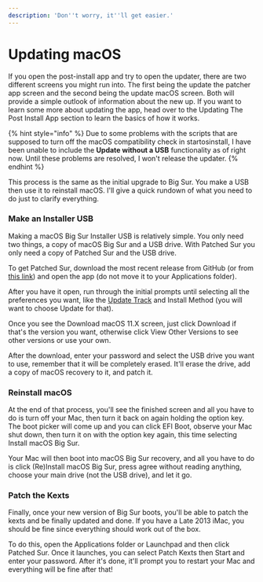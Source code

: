 ```yaml
---
description: 'Don''t worry, it''ll get easier.'
---
```


# Updating macOS

If you open the post-install app and try to open the updater, there are two different screens you might run into. The first being the update the patcher app screen and the second being the update macOS screen. Both will provide a simple outlook of information about the new up. If you want to learn some more about updating the app, head over to the Updating The Post Install App section to learn the basics of how it works. 

{% hint style="info" %}
Due to some problems with the scripts that are supposed to turn off the macOS compatibility check in startosinstall, I have been unable to include the **Update without a USB** functionality as of right now. Until these problems are resolved, I won't release the updater. 
{% endhint %}

This process is the same as the initial upgrade to Big Sur. You make a USB then use it to reinstall macOS. I'll give a quick rundown of what you need to do just to clarify everything.

### Make an Installer USB

Making a macOS Big Sur Installer USB is relatively simple. You only need two things, a copy of macOS Big Sur and a USB drive. With Patched Sur you only need a copy of Patched Sur and the USB drive. 

To get Patched Sur, download the most recent release from GitHub \(or from [this link](https://github.com/BenSova/Patched-Sur/releases/download/v0.0.5/Patched-Sur.dmg)\) and open the app \(do not move it to your Applications folder\). 

After you have it open, run through the initial prompts until selecting all the preferences you want, like the [Update Track](../preinstall-catalina/release-tracks.md) and Install Method \(you will want to choose Update for that\).

Once you see the Download macOS 11.X screen, just click Download if that's the version you want, otherwise click View Other Versions to see other versions or use your own.

After the download, enter your password and select the USB drive you want to use, remember that it will be completely erased. It'll erase the drive, add a copy of macOS recovery to it, and patch it. 

### Reinstall macOS

At the end of that process, you'll see the finished screen and all you have to do is turn off your Mac, then turn it back on again holding the option key. The boot picker will come up and you can click EFI Boot, observe your Mac shut down, then turn it on with the option key again, this time selecting Install macOS Big Sur.

Your Mac will then boot into macOS Big Sur recovery, and all you have to do is click \(Re\)Install macOS Big Sur, press agree without reading anything, choose your main drive \(not the USB drive\), and let it go.

### Patch the Kexts

Finally, once your new version of Big Sur boots, you'll be able to patch the kexts and be finally updated and done. If you have a Late 2013 iMac, you should be fine since everything should work out of the box.

To do this, open the Applications folder or Launchpad and then click Patched Sur. Once it launches, you can select Patch Kexts then Start and enter your password. After it's done, it'll prompt you to restart your Mac and everything will be fine after that!

